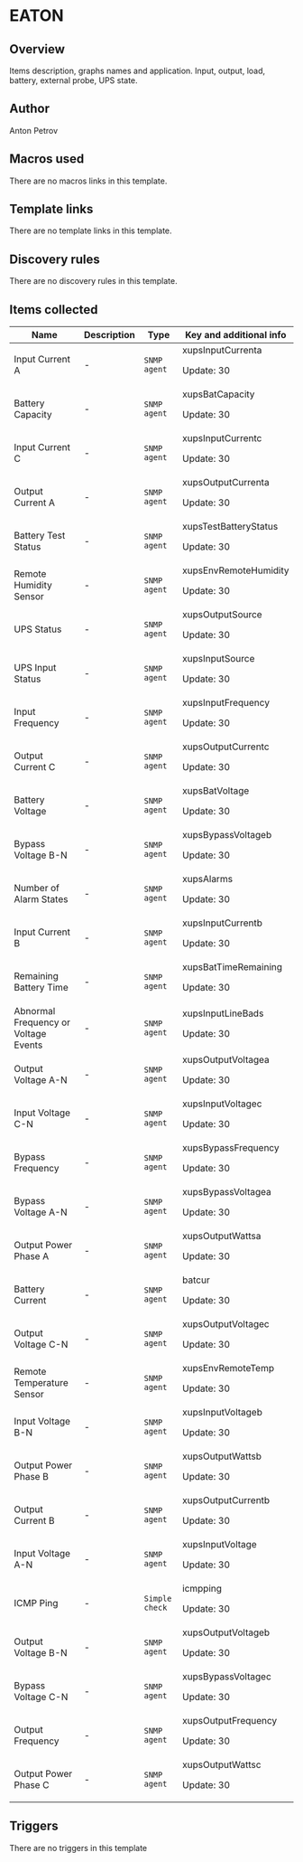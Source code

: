 # EATON

## Overview

Items description, graphs names and application. Input, output, load, battery, external probe, UPS state.

## Author

Anton Petrov

## Macros used

There are no macros links in this template.

## Template links

There are no template links in this template.

## Discovery rules

There are no discovery rules in this template.

## Items collected

|Name|Description|Type|Key and additional info|
|----|-----------|----|----|
|Input Current A|<p>-</p>|`SNMP agent`|xupsInputCurrenta<p>Update: 30</p>|
|Battery Capacity|<p>-</p>|`SNMP agent`|xupsBatCapacity<p>Update: 30</p>|
|Input Current C|<p>-</p>|`SNMP agent`|xupsInputCurrentc<p>Update: 30</p>|
|Output Current A|<p>-</p>|`SNMP agent`|xupsOutputCurrenta<p>Update: 30</p>|
|Battery Test Status|<p>-</p>|`SNMP agent`|xupsTestBatteryStatus<p>Update: 30</p>|
|Remote Humidity Sensor|<p>-</p>|`SNMP agent`|xupsEnvRemoteHumidity<p>Update: 30</p>|
|UPS Status|<p>-</p>|`SNMP agent`|xupsOutputSource<p>Update: 30</p>|
|UPS Input Status|<p>-</p>|`SNMP agent`|xupsInputSource<p>Update: 30</p>|
|Input Frequency|<p>-</p>|`SNMP agent`|xupsInputFrequency<p>Update: 30</p>|
|Output Current C|<p>-</p>|`SNMP agent`|xupsOutputCurrentc<p>Update: 30</p>|
|Battery Voltage|<p>-</p>|`SNMP agent`|xupsBatVoltage<p>Update: 30</p>|
|Bypass Voltage B-N|<p>-</p>|`SNMP agent`|xupsBypassVoltageb<p>Update: 30</p>|
|Number of Alarm States|<p>-</p>|`SNMP agent`|xupsAlarms<p>Update: 30</p>|
|Input Current B|<p>-</p>|`SNMP agent`|xupsInputCurrentb<p>Update: 30</p>|
|Remaining Battery Time|<p>-</p>|`SNMP agent`|xupsBatTimeRemaining<p>Update: 30</p>|
|Abnormal Frequency or Voltage Events|<p>-</p>|`SNMP agent`|xupsInputLineBads<p>Update: 30</p>|
|Output Voltage A-N|<p>-</p>|`SNMP agent`|xupsOutputVoltagea<p>Update: 30</p>|
|Input Voltage C-N|<p>-</p>|`SNMP agent`|xupsInputVoltagec<p>Update: 30</p>|
|Bypass Frequency|<p>-</p>|`SNMP agent`|xupsBypassFrequency<p>Update: 30</p>|
|Bypass Voltage A-N|<p>-</p>|`SNMP agent`|xupsBypassVoltagea<p>Update: 30</p>|
|Output Power Phase A|<p>-</p>|`SNMP agent`|xupsOutputWattsa<p>Update: 30</p>|
|Battery Current|<p>-</p>|`SNMP agent`|batcur<p>Update: 30</p>|
|Output Voltage C-N|<p>-</p>|`SNMP agent`|xupsOutputVoltagec<p>Update: 30</p>|
|Remote Temperature Sensor|<p>-</p>|`SNMP agent`|xupsEnvRemoteTemp<p>Update: 30</p>|
|Input Voltage B-N|<p>-</p>|`SNMP agent`|xupsInputVoltageb<p>Update: 30</p>|
|Output Power Phase B|<p>-</p>|`SNMP agent`|xupsOutputWattsb<p>Update: 30</p>|
|Output Current B|<p>-</p>|`SNMP agent`|xupsOutputCurrentb<p>Update: 30</p>|
|Input Voltage A-N|<p>-</p>|`SNMP agent`|xupsInputVoltage<p>Update: 30</p>|
|ICMP Ping|<p>-</p>|`Simple check`|icmpping<p>Update: 30</p>|
|Output Voltage B-N|<p>-</p>|`SNMP agent`|xupsOutputVoltageb<p>Update: 30</p>|
|Bypass Voltage C-N|<p>-</p>|`SNMP agent`|xupsBypassVoltagec<p>Update: 30</p>|
|Output Frequency|<p>-</p>|`SNMP agent`|xupsOutputFrequency<p>Update: 30</p>|
|Output Power Phase C|<p>-</p>|`SNMP agent`|xupsOutputWattsc<p>Update: 30</p>|



## Triggers

There are no triggers in this template